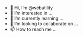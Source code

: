 - 👋 Hi, I’m @webutility
- 👀 I’m interested in ...
- 🌱 I’m currently learning ...
- 💞️ I’m looking to collaborate on ...
- 📫 How to reach me ...

<!---
webutility/webutility is a ✨ special ✨ repository because its `README.md` (this file) appears on your GitHub profile.
You can click the Preview link to take a look at your changes.
--->
